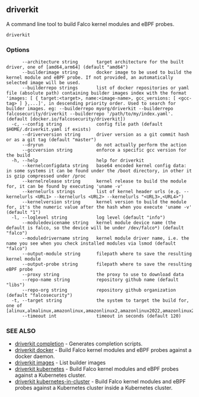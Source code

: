 ## driverkit

A command line tool to build Falco kernel modules and eBPF probes.

```
driverkit
```

### Options

```
      --architecture string       target architecture for the built driver, one of [amd64,arm64] (default "amd64")
      --builderimage string       docker image to be used to build the kernel module and eBPF probe. If not provided, an automatically selected image will be used.
      --builderrepo strings       list of docker repositories or yaml file (absolute path) containing builder images index with the format 'images: [ { target:<target>, name:<image-name>, gcc_versions: [ <gcc-tag> ] },...]', in descending priority order. Used to search for builder images. eg: --builderrepo myorg/driverkit --builderrepo falcosecurity/driverkit --builderrepo '/path/to/my/index.yaml'. (default [docker.io/falcosecurity/driverkit])
  -c, --config string             config file path (default $HOME/.driverkit.yaml if exists)
      --driverversion string      driver version as a git commit hash or as a git tag (default "master")
      --dryrun                    do not actually perform the action
      --gccversion string         enforce a specific gcc version for the build
  -h, --help                      help for driverkit
      --kernelconfigdata string   base64 encoded kernel config data: in some systems it can be found under the /boot directory, in other it is gzip compressed under /proc
      --kernelrelease string      kernel release to build the module for, it can be found by executing 'uname -v'
      --kernelurls strings        list of kernel header urls (e.g. --kernelurls <URL1> --kernelurls <URL2> --kernelurls "<URL3>,<URL4>")
      --kernelversion string      kernel version to build the module for, it's the numeric value after the hash when you execute 'uname -v' (default "1")
  -l, --loglevel string           log level (default "info")
      --moduledevicename string   kernel module device name (the default is falco, so the device will be under /dev/falco*) (default "falco")
      --moduledrivername string   kernel module driver name, i.e. the name you see when you check installed modules via lsmod (default "falco")
      --output-module string      filepath where to save the resulting kernel module
      --output-probe string       filepath where to save the resulting eBPF probe
      --proxy string              the proxy to use to download data
      --repo-name string          repository github name (default "libs")
      --repo-org string           repository github organization (default "falcosecurity")
  -t, --target string             the system to target the build for, one of [alinux,almalinux,amazonlinux,amazonlinux2,amazonlinux2022,amazonlinux2023,arch,bottlerocket,centos,debian,fedora,flatcar,minikube,ol,opensuse,photon,redhat,rocky,talos,ubuntu,vanilla]
      --timeout int               timeout in seconds (default 120)
```

### SEE ALSO

* [driverkit completion](driverkit_completion.md)	 - Generates completion scripts.
* [driverkit docker](driverkit_docker.md)	 - Build Falco kernel modules and eBPF probes against a docker daemon.
* [driverkit images](driverkit_images.md)	 - List builder images
* [driverkit kubernetes](driverkit_kubernetes.md)	 - Build Falco kernel modules and eBPF probes against a Kubernetes cluster.
* [driverkit kubernetes-in-cluster](driverkit_kubernetes-in-cluster.md)	 - Build Falco kernel modules and eBPF probes against a Kubernetes cluster inside a Kubernetes cluster.

